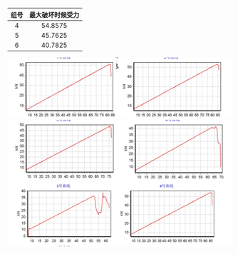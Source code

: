 | 组号 | 最大破坏时候受力 |
| :---: | :---: |
| 4 | 54.8575 |
| 5 | 45.7625 |
| 6 | 40.7825 |

![](/assets/04.PNG)![](/assets/05.PNG)![](/assets/06.PNG)

